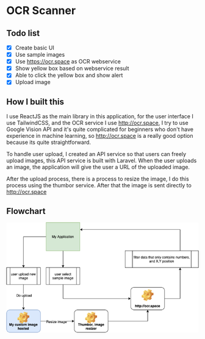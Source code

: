 # OCR Scanner

## Todo list

- [x] Create basic UI
- [x] Use sample images
- [x] Use https://ocr.space as OCR webservice
- [x] Show yellow box based on webservice result
- [x] Able to click the yellow box and show alert
- [x] Upload image

## How I built this

I use ReactJS as the main library in this application, for the user interface I use TailwindCSS, and the OCR service I use http://ocr.space, I try to use Google Vision API and it's quite complicated for beginners who don't have experience in machine learning, so http://ocr.space is a really good option because its quite straightforward.

To handle user upload, I created an API service so that users can freely upload images, this API service is built with Laravel. When the user uploads an image, the application will give the user a URL of the uploaded image.

After the upload process, there is a process to resize the image, I do this process using the thumbor service. After that the image is sent directly to http://ocr.space

## Flowchart

![image](diagram.png)
